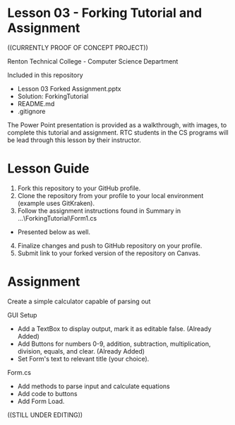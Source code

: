 # Lesson 03 - Forking Tutorial and Assignment

((CURRENTLY PROOF OF CONCEPT PROJECT))

Renton Technical College - Computer Science Department

Included in this repository
* Lesson 03 Forked Assignment.pptx
* Solution: ForkingTutorial
* README.md
* .gitignore

The Power Point presentation is provided as a walkthrough, with images, to complete this tutorial and assignment. RTC students in the CS programs will be lead through this lesson by their instructor.

# Lesson Guide
1. Fork this repository to your GitHub profile.
2. Clone the repository from your profile to your local environment (example uses GitKraken).
3. Follow the assignment instructions found in Summary in ...\ForkingTutorial\Form1.cs
  - Presented below as well.
4. Finalize changes and push to GitHub repository on your profile.
5. Submit link to your forked version of the repository on Canvas.

# Assignment
Create a simple calculator capable of parsing out 

GUI Setup
* Add a TextBox to display output, mark it as editable false. (Already Added)
* Add Buttons for numbers 0-9, addition, subtraction, multiplication, division, equals, and clear. (Already Added)
* Set Form's text to relevant title (your choice).

Form.cs
* Add methods to parse input and calculate equations
* Add code to buttons
* Add Form Load.

((STILL UNDER EDITING))
